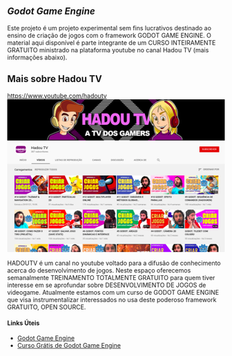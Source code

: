 ## _Godot Game Engine_

Este projeto é um projeto experimental sem fins lucrativos destinado ao ensino de criação de jogos com o framework GODOT GAME ENGINE. O material aqui disponível é parte integrante de um CURSO INTEIRAMENTE GRATUITO ministrado na plataforma youtube no canal Hadou TV (mais informações abaixo).

## Mais sobre Hadou TV
https://www.youtube.com/hadoutv
![HadouTV](https://raw.githubusercontent.com/hadougamer/aula-streetfighter2/master/samples/hadoutv-screen.png)

HADOUTV é um canal no youtube voltado para a difusão de conhecimento acerca do desenvolvimento de jogos. Neste espaço oferecemos semanalmente TREINAMENTO TOTALMENTE GRATUITO para quem tiver interesse em se aprofundar sobre DESENVOLVIMENTO DE JOGOS de videogame. Atualmente estamos com um curso de GODOT GAME ENGINE que visa instrumentalizar interessados no usa deste poderoso framework GRATUITO, OPEN SOURCE.

#### Links Úteis
 - [Godot Game Engine](https://godotengine.org)
 - [Curso Grátis de Godot Game Engine](https://www.youtube.com/watch?v=d9u0zk4FiYA&list=PLMxfozk_3K7OKuQwC2RYaQdBWLYzoR2ZL)